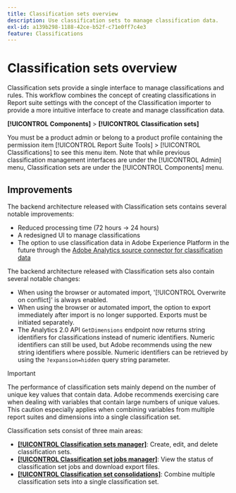 ```yaml
---
title: Classification sets overview
description: Use classification sets to manage classification data.
exl-id: a139b298-1188-42ce-b52f-c71e0ff7c4e3
feature: Classifications
---
```

# Classification sets overview

Classification sets provide a single interface to manage classifications and rules. This workflow combines the concept of creating classifications in Report suite settings with the concept of the Classification importer to provide a more intuitive interface to create and manage classification data.

**[!UICONTROL Components]** > **[!UICONTROL Classification sets]**

You must be a product admin or belong to a product profile containing the permission item [!UICONTROL Report Suite Tools] > [!UICONTROL Classifications] to see this menu item. Note that while previous classification management interfaces are under the [!UICONTROL Admin] menu, Classification sets are under the [!UICONTROL Components] menu.

## Improvements

The backend architecture released with Classification sets contains several notable improvements:

* Reduced processing time (72 hours → 24 hours)
* A redesigned UI to manage classifications
* The option to use classification data in Adobe Experience Platform in the future through the [Adobe Analytics source connector for classification data](https://experienceleague.adobe.com/docs/experience-platform/sources/connectors/adobe-applications/classifications.html)

The backend architecture released with Classification sets also contain several notable changes:

* When using the browser or automated import, '[!UICONTROL Overwrite on conflict]' is always enabled.
* When using the browser or automated import, the option to export immediately after import is no longer supported. Exports must be initiated separately.
* The Analytics 2.0 API `GetDimensions` endpoint now returns string identifiers for classifications instead of numeric identifiers. Numeric identifiers can still be used, but Adobe recommends using the new string identifiers where possible. Numeric identifiers can be retrieved by using the `?expansion=hidden` query string parameter.

>[!IMPORTANT]
>
>The performance of classification sets mainly depend on the number of unique key values that contain data. Adobe recommends exercising care when dealing with variables that contain large numbers of unique values. This caution especially applies when combining variables from multiple report suites and dimensions into a single classification set.

Classification sets consist of three main areas:

* [**[!UICONTROL Classification sets manager]**](manage/set-manager.md): Create, edit, and delete classification sets.
* [**[!UICONTROL Classification set jobs manager]**](job-manager.md): View the status of classification set jobs and download export files.
* [**[!UICONTROL Classification set consolidations]**](consolidations/manage.md): Combine multiple classification sets into a single classification set.
